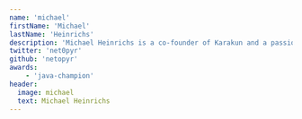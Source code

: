 ```yaml
---
name: 'michael'
firstName: 'Michael'
lastName: 'Heinrichs'
description: 'Michael Heinrichs is a co-founder of Karakun and a passionated frontend developer. Prior to that he worked in various roles in companies like Sun Microsystems, Oracle, Barclays, and Canoo. He is a Java Champion and found and leader of the Java User Group Freiburg. Michael loves to spend time with his family and cooking. You can find him on Twitter @net0pyr and occasionally he blogs at http://blog.netopyr.com.'
twitter: 'net0pyr'
github: 'netopyr'
awards:
    - 'java-champion'
header:
  image: michael
  text: Michael Heinrichs
---
```

